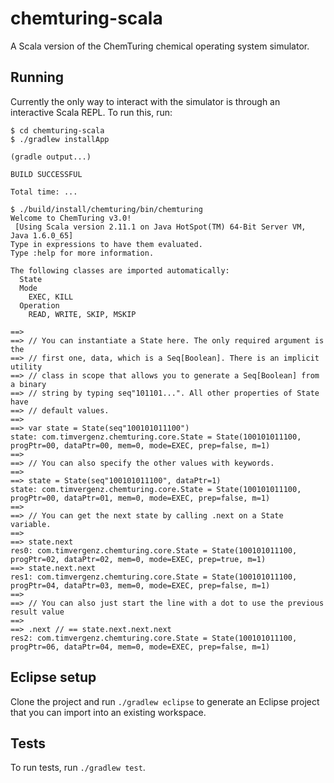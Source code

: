 chemturing-scala
================

A Scala version of the ChemTuring chemical operating system simulator.

## Running

Currently the only way to interact with the simulator is through an interactive Scala REPL. To run this, run:

```
$ cd chemturing-scala
$ ./gradlew installApp

(gradle output...)

BUILD SUCCESSFUL

Total time: ...
```

```
$ ./build/install/chemturing/bin/chemturing
Welcome to ChemTuring v3.0!
 [Using Scala version 2.11.1 on Java HotSpot(TM) 64-Bit Server VM, Java 1.6.0_65]
Type in expressions to have them evaluated.
Type :help for more information.

The following classes are imported automatically:
  State
  Mode
    EXEC, KILL
  Operation
    READ, WRITE, SKIP, MSKIP

==>
==> // You can instantiate a State here. The only required argument is the
==> // first one, data, which is a Seq[Boolean]. There is an implicit utility
==> // class in scope that allows you to generate a Seq[Boolean] from a binary
==> // string by typing seq"101101...". All other properties of State have
==> // default values.
==>
==> var state = State(seq"100101011100")
state: com.timvergenz.chemturing.core.State = State(100101011100, progPtr=00, dataPtr=00, mem=0, mode=EXEC, prep=false, m=1)
==>
==> // You can also specify the other values with keywords.
==>
==> state = State(seq"100101011100", dataPtr=1)
state: com.timvergenz.chemturing.core.State = State(100101011100, progPtr=00, dataPtr=01, mem=0, mode=EXEC, prep=false, m=1)
==>
==> // You can get the next state by calling .next on a State variable.
==>
==> state.next
res0: com.timvergenz.chemturing.core.State = State(100101011100, progPtr=02, dataPtr=02, mem=0, mode=EXEC, prep=true, m=1)
==> state.next.next
res1: com.timvergenz.chemturing.core.State = State(100101011100, progPtr=04, dataPtr=03, mem=0, mode=EXEC, prep=false, m=1)
==>
==> // You can also just start the line with a dot to use the previous result value
==>
==> .next // == state.next.next.next
res2: com.timvergenz.chemturing.core.State = State(100101011100, progPtr=06, dataPtr=04, mem=0, mode=EXEC, prep=false, m=1)
```

## Eclipse setup

Clone the project and run `./gradlew eclipse` to generate an Eclipse project that you can import into an existing workspace.

## Tests

To run tests, run `./gradlew test`.

